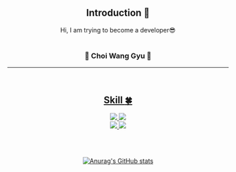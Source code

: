 <div align="center">
  
<!--소개-->

## Introduction :raised_hands:
Hi, I am trying to become a developer😎
<br/><br/>

 
  ### 🐣 Choi Wang Gyu 🐥 
  
  ---
<a href="https://cwangg897.tistory.com/">
  <br>

 <!--기술스택-->
  ## Skill :four_leaf_clover:

  <img src="https://img.shields.io/badge/spring-6DB33F?style=for-the-badge&logo=spring&logoColor=white"> 
  
   <img src="https://img.shields.io/badge/MySQL-4479A1?style=flat&logo=MySQL&logoColor=white"/>
  <br/>
  <!--언어 및 툴 -->
   <img src="https://img.shields.io/badge/Java-007396?style=flat&logo=Java&logoColor=white"/>
    <img src="https://img.shields.io/badge/JavaScript-F7DF1E?style=flat&logo=JavaScript&logoColor=white"/>

<br><br>

<!---
cwangg897/cwangg897 is a ✨ special ✨ repository because its `README.md` (this file) appears on your GitHub profile.
You can click the Preview link to take a look at your changes.
--->
![Anurag's GitHub stats](https://github-readme-stats.vercel.app/api?username=cwangg897&show_icons=true&theme=radical)

</div>
